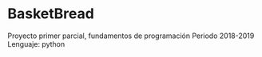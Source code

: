 # BasketBread
Proyecto primer parcial, fundamentos de programación
Periodo 2018-2019
Lenguaje: python
